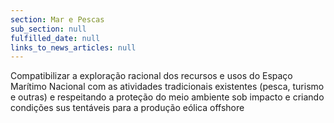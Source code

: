 ```yaml
---
section: Mar e Pescas
sub_section: null
fulfilled_date: null
links_to_news_articles: null
---
```


Compatibilizar a exploração racional dos recursos e usos do Espaço Marítimo Nacional com as atividades tradicionais existentes (pesca, turismo e outras) e respeitando a proteção do meio ambiente sob impacto e criando condições sus tentáveis para a produção eólica offshore